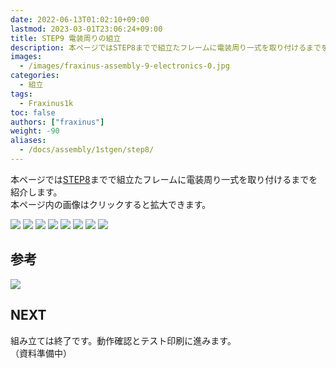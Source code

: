 ```yaml
---
date: 2022-06-13T01:02:10+09:00
lastmod: 2023-03-01T23:06:24+09:00
title: STEP9 電装周りの組立
description: 本ページではSTEP8までで組立たフレームに電装周り一式を取り付けるまでを紹介します。  
images:
  - /images/fraxinus-assembly-9-electronics-0.jpg
categories:
  - 組立
tags:
  - Fraxinus1k
toc: false
authors: ["fraxinus"]
weight: -90
aliases:
  - /docs/assembly/1stgen/step8/
---
```


本ページでは[STEP8](../step8)までで組立たフレームに電装周り一式を取り付けるまでを紹介します。  
本ページ内の画像はクリックすると拡大できます。

![](/images/fraxinus-assembly-9-electronics-1.jpg)
![](/images/fraxinus-assembly-9-electronics-2.jpg)
![](/images/fraxinus-assembly-9-electronics-3.jpg)
![](/images/fraxinus-assembly-9-electronics-4.jpg)
![](/images/fraxinus-assembly-9-electronics-5.jpg)
![](/images/fraxinus-assembly-9-electronics-6.jpg)
![](/images/fraxinus-assembly-9-electronics-7.jpg)
![](/images/fraxinus-assembly-9-electronics-8.jpg)

## 参考

![](/images/fraxinus-appendix-electronics-connection.jpg)

## NEXT

組み立ては終了です。動作確認とテスト印刷に進みます。  
（資料準備中）
